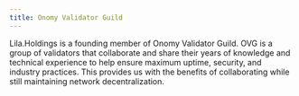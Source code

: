 ```yaml
---
title: Onomy Validator Guild
---
```

Lila.Holdings is a founding member of Onomy Validator Guild. OVG is a group of validators that collaborate and share their years of knowledge and technical experience to help ensure maximum uptime, security, and industry practices. This provides us with the benefits of collaborating while still maintaining network decentralization.
